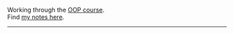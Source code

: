 Working through the [OOP course][rloop].  
Find [my notes here][mjboop].  

---  

[rloop]: https://store.lerner.co.il/courses/object-oriented-python/
[mjboop]: https://janusworx.com/categories/pythonoop/
